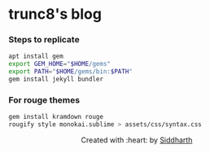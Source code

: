 # trunc8's blog

### Steps to replicate
```sh
apt install gem
export GEM_HOME="$HOME/gems"
export PATH="$HOME/gems/bin:$PATH"
gem install jekyll bundler
```

### For rouge themes
```sh
gem install kramdown rouge
rougify style monokai.sublime > assets/css/syntax.css
```

<p align='center'>Created with :heart: by <a href="https://www.linkedin.com/in/sahasiddharth611/">Siddharth</a></p>